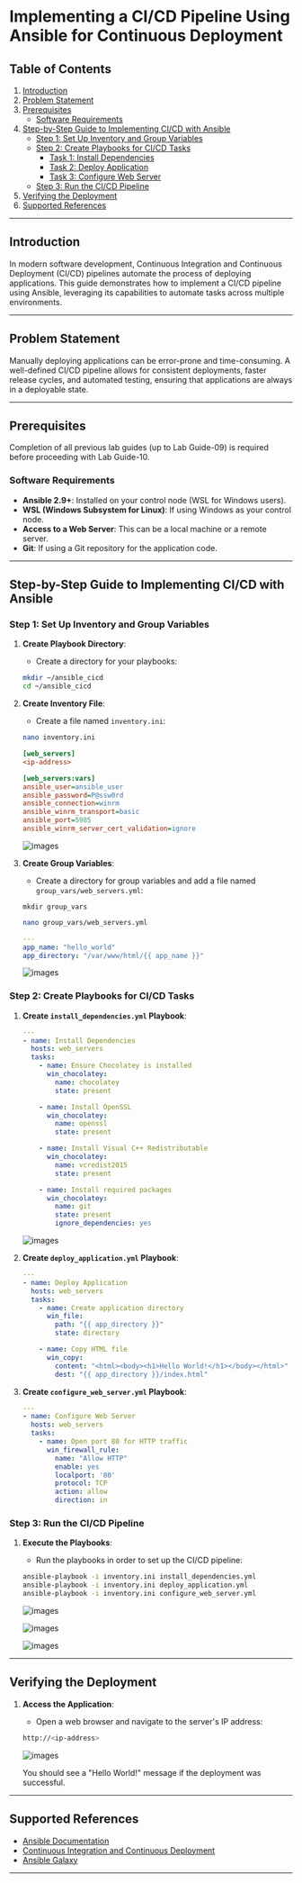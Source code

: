 # Implementing a CI/CD Pipeline Using Ansible for Continuous Deployment

## Table of Contents

1. [Introduction](#introduction)
2. [Problem Statement](#problem-statement)
3. [Prerequisites](#prerequisites)
   - [Software Requirements](#software-requirements)
4. [Step-by-Step Guide to Implementing CI/CD with Ansible](#step-by-step-guide-to-implementing-cicd-with-ansible)
   - [Step 1: Set Up Inventory and Group Variables](#step-1-set-up-inventory-and-group-variables)
   - [Step 2: Create Playbooks for CI/CD Tasks](#step-2-create-playbooks-for-cicd-tasks)
     - [Task 1: Install Dependencies](#task-1-install-dependencies)
     - [Task 2: Deploy Application](#task-2-deploy-application)
     - [Task 3: Configure Web Server](#task-3-configure-web-server)
   - [Step 3: Run the CI/CD Pipeline](#step-3-run-the-cicd-pipeline)
5. [Verifying the Deployment](#verifying-the-deployment)
6. [Supported References](#supported-references)

---

## Introduction

In modern software development, Continuous Integration and Continuous Deployment (CI/CD) pipelines automate the process of deploying applications. This guide demonstrates how to implement a CI/CD pipeline using Ansible, leveraging its capabilities to automate tasks across multiple environments.

---

## Problem Statement

Manually deploying applications can be error-prone and time-consuming. A well-defined CI/CD pipeline allows for consistent deployments, faster release cycles, and automated testing, ensuring that applications are always in a deployable state.

---

## Prerequisites
Completion of all previous lab guides (up to Lab Guide-09) is required before proceeding with Lab Guide-10.

### Software Requirements
- **Ansible 2.9+**: Installed on your control node (WSL for Windows users).
- **WSL (Windows Subsystem for Linux)**: If using Windows as your control node.
- **Access to a Web Server**: This can be a local machine or a remote server.
- **Git**: If using a Git repository for the application code.

---

## Step-by-Step Guide to Implementing CI/CD with Ansible

### Step 1: Set Up Inventory and Group Variables

1. **Create Playbook Directory**:
   - Create a directory for your playbooks:

   ```bash
   mkdir ~/ansible_cicd
   cd ~/ansible_cicd
   ```

2. **Create Inventory File**:

   - Create a file named `inventory.ini`:

   ```bash
   nano inventory.ini
   ```

   ```ini
   [web_servers]
   <ip-address>
   
   [web_servers:vars]
   ansible_user=ansible_user 
   ansible_password=P@ssw0rd 
   ansible_connection=winrm 
   ansible_winrm_transport=basic 
   ansible_port=5985
   ansible_winrm_server_cert_validation=ignore
   ```

   ![images](images/ansible-57.png)

3. **Create Group Variables**:

   - Create a directory for group variables and add a file named `group_vars/web_servers.yml`:

   ```mkdir
   mkdir group_vars
   ```

   ```bash
   nano group_vars/web_servers.yml
   ```

   ```yaml
   ---
   app_name: "hello_world"
   app_directory: "/var/www/html/{{ app_name }}"
   ```

   ![images](images/ansible-58.png)

### Step 2: Create Playbooks for CI/CD Tasks

1. **Create `install_dependencies.yml` Playbook**:

   ```yaml
   ---
   - name: Install Dependencies
     hosts: web_servers
     tasks:
       - name: Ensure Chocolatey is installed
         win_chocolatey:
           name: chocolatey
           state: present
   
       - name: Install OpenSSL
         win_chocolatey:
           name: openssl
           state: present
   
       - name: Install Visual C++ Redistributable
         win_chocolatey:
           name: vcredist2015
           state: present
   
       - name: Install required packages
         win_chocolatey:
           name: git
           state: present
           ignore_dependencies: yes
   ```

   ![images](images/ansible-60.png)

2. **Create `deploy_application.yml` Playbook**:

   ```yaml
   ---
   - name: Deploy Application
     hosts: web_servers
     tasks:
       - name: Create application directory
         win_file:
           path: "{{ app_directory }}"
           state: directory

       - name: Copy HTML file
         win_copy:
           content: "<html><body><h1>Hello World!</h1></body></html>"
           dest: "{{ app_directory }}/index.html"
   ```

3. **Create `configure_web_server.yml` Playbook**:

   ```yaml
   ---
   - name: Configure Web Server
     hosts: web_servers
     tasks:
       - name: Open port 80 for HTTP traffic
         win_firewall_rule:
           name: "Allow HTTP"
           enable: yes
           localport: '80'
           protocol: TCP
           action: allow
           direction: in
   ```

### Step 3: Run the CI/CD Pipeline

1. **Execute the Playbooks**:
   - Run the playbooks in order to set up the CI/CD pipeline:

   ```bash
   ansible-playbook -i inventory.ini install_dependencies.yml
   ansible-playbook -i inventory.ini deploy_application.yml
   ansible-playbook -i inventory.ini configure_web_server.yml
   ```

   ![images](images/ansible-59.png)

   ![images](images/ansible-61.png)

   ![images](images/ansible-62.png)

---

## Verifying the Deployment

1. **Access the Application**:
   - Open a web browser and navigate to the server's IP address:

   ```bash
   http://<ip-address>
   ```

   ![images](images/ansible-63.png)

   You should see a "Hello World!" message if the deployment was successful.

---

## Supported References

- [Ansible Documentation](https://docs.ansible.com/ansible/latest/index.html)
- [Continuous Integration and Continuous Deployment](https://www.atlassian.com/continuous-delivery)
- [Ansible Galaxy](https://galaxy.ansible.com/)

---